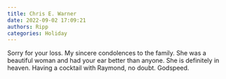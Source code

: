 ```yaml
---
title: Chris E. Warner
date: 2022-09-02 17:09:21
authors: Ripp
categories: Holiday
---
```


 Sorry for your loss. My sincere condolences to the family.
She was a beautiful woman and had your ear better than anyone.
She is definitely in heaven.
Having a cocktail with Raymond, no doubt.
Godspeed.